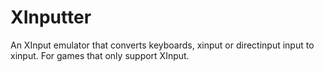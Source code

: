XInputter
=========

An XInput emulator that converts keyboards, xinput or directinput input to xinput. For games that only support XInput.